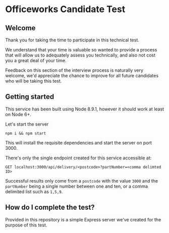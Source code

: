 # Officeworks Candidate Test

## Welcome

Thank you for taking the time to participate in this technical test.

We understand that your time is valuable so wanted to provide a process that
will allow us to adequately assess you technically, and also not cost you a
great deal of your time.

Feedback on this section of the interview process is naturally very welcome,
we'd appreciate the chance to improve for all future candidates who will be
taking this test.

## Getting started

This service has been built using Node 8.9.1, however it should work at least on
Node 6+.

Let's start the server

`npm i && npm start`

This will install the requisite dependencies and start the server on port 3000.

There's only the single endpoint created for this service accessible at:

`GET localhost:3000/api/delivery/<postcode>?partNumber=<comma delimted ID>`

Successful results only come from a `postcode` with the value `3000` and the
`partNumber` being a single number between one and ten, or a comma delimited
list such as `1,5,9`.

## How do I complete the test?

Provided in this repository is a simple Express server we've created for the
purpose of this test.
